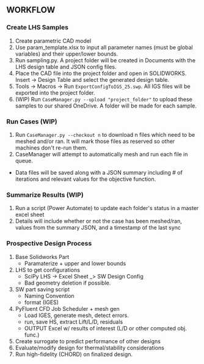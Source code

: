 ## WORKFLOW

### Create LHS Samples
1. Create parametric CAD model
2. Use param_template.xlsx to input all parameter names (must be global variables) and their upper/lower bounds.
3. Run sampling.py. A project folder will be created in Documents with the LHS design table and JSON config files.
4. Place the CAD file into the project folder and open in SOLIDWORKS. Insert -> Design Table and select the generated design table.
5. Tools -> Macros -> Run `ExportConfigToIGS_25.swp`. All IGS files will be exported into the project folder.
5. (WIP) Run `CaseManager.py --upload "project_folder"` to upload these samples to our shared OneDrive. A folder will be made for each sample.

### Run Cases (WIP)
1. Run `CaseManager.py --checkout n` to download n files which need to be meshed and/or ran. It will mark those files as reserved so other machines don't re-run them.
2. CaseManager will attempt to automatically mesh and run each file in queue.
 - Data files will be saved along with a JSON summary including # of iterations and relevant values for the objective function.

### Summarize Results (WIP)
1. Run a script (Power Automate) to update each folder's status in a master excel sheet
2. Details will include whether or not the case has been meshed/ran, values from the summary JSON, and a timestamp of the last sync



### Prospective Design Process
1. Base Solidworks Part
    - Paramaterize + upper and lower bounds
2. LHS to get configurations
    - SciPy LHS -> Excel Sheet _> SW Design Config
    - Bad geometry deletion if possible.
3. SW part saving script
    - Naming Convention
    - format (IGES)
4. PyFluent CFD Job Scheduler + mesh gen
    - Load IGES, generate mesh, detect errors.
    - run, save HS, extract Lift/L/D, residuals
    - OUTPUT Excel w/ results of interest (L/D or other computed obj. func.)
5. Create surrogate to predict performance of other designs
6. Evaluate/modify design for thermal/stability considerations
7. Run high-fidelity (CHORD) on finalized design.